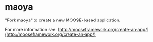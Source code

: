 maoya
=====

"Fork maoya" to create a new MOOSE-based application.

For more information see: [http://mooseframework.org/create-an-app/](http://mooseframework.org/create-an-app/)
